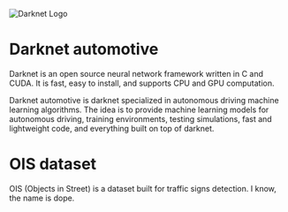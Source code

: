 ![Darknet Logo](http://pjreddie.com/media/files/darknet-black-small.png)

# Darknet automotive #
Darknet is an open source neural network framework written in C and CUDA. It is fast, easy to install, and supports CPU and GPU computation.

Darknet automotive is darknet specialized in autonomous driving machine learning algorithms. The idea is to provide machine learning models for autonomous driving, training environments, testing simulations, fast and lightweight code, and everything built on top of darknet.

# OIS dataset #
OIS (Objects in Street) is a dataset built for traffic signs detection. I know, the name is dope. 
